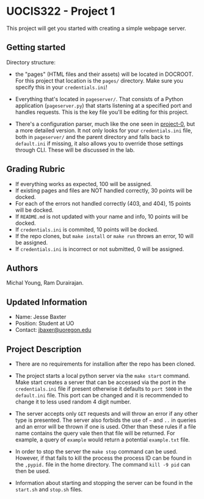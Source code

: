 # UOCIS322 - Project 1 #

This project will get you started with creating a simple webpage server.

## Getting started

Directory structure:

* the "pages" (HTML files and their assets) will be located in DOCROOT. For this project that location is the `pages/` directory. Make sure you specify this in your `credentials.ini`!

* Everything that's located in `pageserver/`. That consists of a Python application (`pageserver.py`) that starts listening at a specified port and handles requests. This is the key file you'll be editing for this project.

* There's a configuration parser, much like the one seen in [project-0](https://github.com/UO-CIS322/project-0), but a more detailed version. It not only looks for your `credentials.ini` file, both in `pageserver/` and the parent directory and falls back to `default.ini` if missing, it also allows you to override those settings through CLI. These will be discussed in the lab.


## Grading Rubric

* If everything works as expected, 100 will be assigned.
* If existing pages and files are NOT handled correctly, 30 points will be docked.
* For each of the errors not handled correctly (403, and 404), 15 points will be docked.
* If `README.md` is not updated with your name and info, 10 points will be docked.
* If `credentials.ini` is commited, 10 points will be docked.
* If the repo clones, but `make install` or `make run` throws an error, 10 will be assigned.
* If `credentials.ini` is incorrect or not submitted, 0 will be assigned.

## Authors

Michal Young, Ram Durairajan.

## Updated Information
* Name: Jesse Baxter
* Position: Student at UO
* Contact: jbaxer@uoregon.edu

## Project Description

* There are no requirements for installion after the repo has been cloned. 

* The project starts a local python server via the `make start` command. Make start creates a server that can be accessed via the port in the `credentials.ini` file if present otherwise it defaults to `port 5000` in the `default.ini` file. This port can be changed and it is recommended to change it to less used random 4 digit number. 

* The server accepts only `GET` requests and will throw an error if any other type is presented. The server also forbids the use of `~` and `..` in queries and an error will be thrown if one is used. Other than these rules if a file name contains the query vale then that file will be returned. For example, a query of `example` would return a potential 
`example.txt` file.

* In order to stop the server the `make stop` command can be used. However, if that fails to kill the process the process ID can be found in the `,pypid.` file in the home directory. The command `kill -9 pid` can then be used.

* Information about starting and stopping the server can be found in the `start.sh` and 
`stop.sh` files. 
